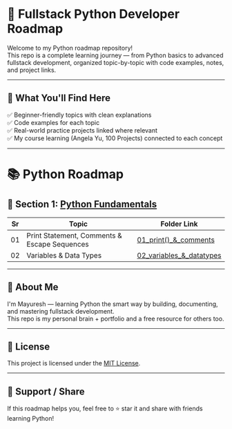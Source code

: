 # 🐍 Fullstack Python Developer Roadmap

Welcome to my Python roadmap repository!  
This repo is a complete learning journey — from Python basics to advanced fullstack development, organized topic-by-topic with code examples, notes, and project links.

---

## 🚀 What You'll Find Here

✅ Beginner-friendly topics with clean explanations  
✅ Code examples for each topic  
✅ Real-world practice projects linked where relevant  
✅ My course learning (Angela Yu, 100 Projects) connected to each concept

---

# 📚 Python Roadmap

## 🔰 Section 1: [Python Fundamentals](./01_python_fundamentals/)

| Sr | Topic                                        | Folder Link                                                                     |
|----|----------------------------------------------|---------------------------------------------------------------------------------|
| 01 | Print Statement, Comments & Escape Sequences | [01_print()_&_comments](./01_python_fundamentals/01_print()_&_comments/)        |
| 02 | Variables & Data Types                       | [02_variables_&_datatypes](./01_python_fundamentals/02_variables_&_datatypes/)  |

---

## 💼 About Me

I'm Mayuresh — learning Python the smart way by building, documenting, and mastering fullstack development.  
This repo is my personal brain + portfolio and a free resource for others too.

---

## 🪪 License

This project is licensed under the [MIT License](LICENSE).

---

## 🌟 Support / Share

If this roadmap helps you, feel free to ⭐ star it and share with friends learning Python!


